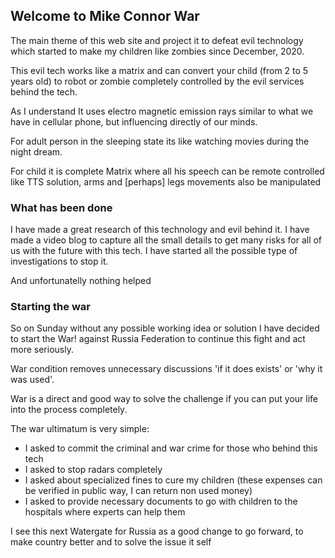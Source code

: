 ## Welcome to Mike Connor War

The main theme of this web site and project it to defeat evil technology which started to make my children like zombies since December, 2020.

This evil tech works like a matrix and can convert your child (from 2 to 5 years old) to robot or zombie completely controlled by the evil services behind the tech.

As I understand It uses electro magnetic emission rays similar to what we have in cellular phone, but influencing directly of our minds.

For adult person in the sleeping state its like watching movies during the night dream.

For child it is complete Matrix where all his speech can be remote controlled like TTS solution, arms and [perhaps] legs movements also be manipulated

### What has been done

I have made a great research of this technology and evil behind it.
I have made a video blog to capture all the small details to get many risks for all of us with the future with this tech.
I have started all the possible type of investigations to stop it.

And unfortunatelly nothing helped

### Starting the war

So on Sunday without any possible working idea or solution I have decided to start the War! against Russia Federation to continue this fight
and act more seriously.

War condition removes unnecessary discussions 'if it does exists' or 'why it was used'.

War is a direct and good way to solve the challenge if you can put your life into the process completely.

The war ultimatum is very simple:

- I asked to commit the criminal and war crime for those who behind this tech
- I asked to stop radars completely
- I asked about specialized fines to cure my children (these expenses can be verified in public way, I can return non used money)
- I asked to provide necessary documents to go with children to the hospitals where experts can help them

I see this next Watergate for Russia as a good change to go forward, to make country better and to solve the issue it self
